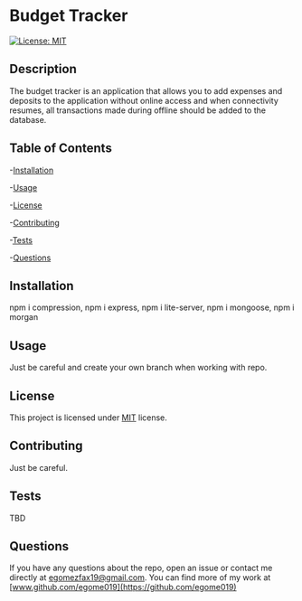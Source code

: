 # Budget Tracker

  [![License: MIT](https://img.shields.io/badge/License-MIT-orange.svg)](https://opensource.org/licenses/MIT)

  ## Description

  The budget tracker is an application that allows you to add expenses and deposits to the application without online access and when connectivity resumes, all transactions made during offline should be added to the database.

  ## Table of Contents

  -[Installation](#installation)

  -[Usage](#Usage)

  -[License](#license)

  -[Contributing](#contributing)

  -[Tests](#tests)

  -[Questions](#questions)

  ## Installation

  npm i compression, npm i express, npm i lite-server, npm i mongoose, npm i morgan

  ## Usage

  Just be careful and create your own branch when working with repo.

  ## License

  This project is licensed under [MIT](https://opensource.org/licenses/MIT) license.

  ## Contributing

  Just be careful.

  ## Tests

  TBD

  ## Questions

  If you have any questions about the repo, open an issue or contact me directly at egomezfax19@gmail.com. You can find more of my work at [www.github.com/egome019](https://github.com/egome019)

  